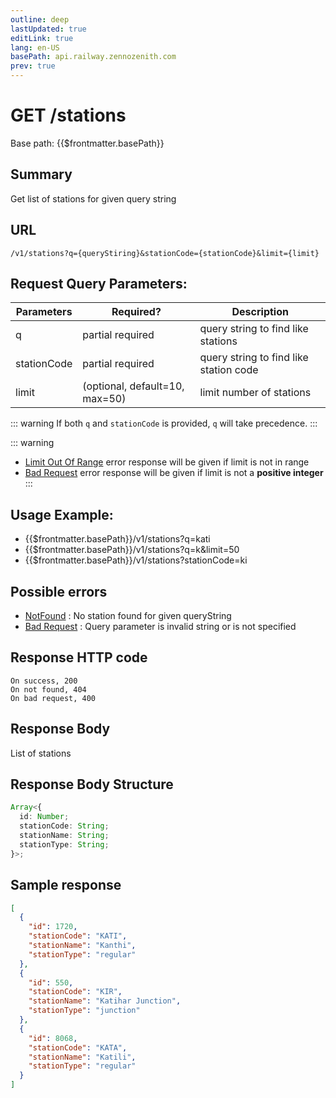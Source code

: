 ```yaml
---
outline: deep
lastUpdated: true
editLink: true
lang: en-US
basePath: api.railway.zennozenith.com
prev: true
---
```


# GET /stations

Base path: {{$frontmatter.basePath}}

## Summary

Get list of stations for given query string

## URL

`/v1/stations?q={queryStiring}&stationCode={stationCode}&limit={limit}`

## Request Query Parameters:

| Parameters  | Required?                      | Description                            |
| ----------- | ------------------------------ | -------------------------------------- |
| q           | partial required               | query string to find like stations     |
| stationCode | partial required               | query string to find like station code |
| limit       | (optional, default=10, max=50) | limit number of stations               |

::: warning
If both `q` and `stationCode` is provided, `q` will take precedence.
:::

::: warning

- [Limit Out Of Range](/errorcodes#LimitOutOfRange) error response will be given if limit is not in range
- [Bad Request](/errorcodes#BadRequest) error response will be given if limit is not a **positive integer**
  :::

## Usage Example:

- {{$frontmatter.basePath}}/v1/stations?q=kati
- {{$frontmatter.basePath}}/v1/stations?q=k&limit=50
- {{$frontmatter.basePath}}/v1/stations?stationCode=ki

## Possible errors

- [NotFound](/errorcodes#NotFound) : No station found for given queryString
- [Bad Request](/errorcodes#BadRequest) : Query parameter is invalid string or is not specified

## Response HTTP code

    On success, 200
    On not found, 404
    On bad request, 400

## Response Body

List of stations

## Response Body Structure

```typescript
Array<{
  id: Number;
  stationCode: String;
  stationName: String;
  stationType: String;
}>;
```

## Sample response

```json
[
  {
    "id": 1720,
    "stationCode": "KATI",
    "stationName": "Kanthi",
    "stationType": "regular"
  },
  {
    "id": 550,
    "stationCode": "KIR",
    "stationName": "Katihar Junction",
    "stationType": "junction"
  },
  {
    "id": 8068,
    "stationCode": "KATA",
    "stationName": "Katili",
    "stationType": "regular"
  }
]
```
